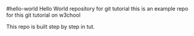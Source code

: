 #hello-world
Hello World repository for git tutorial
this is an example repo for this git tutorial on w3chool

This repo is built step by step in tut.